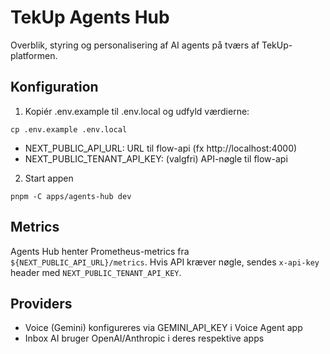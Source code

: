 # TekUp Agents Hub

Overblik, styring og personalisering af AI agents på tværs af TekUp-platformen.

## Konfiguration

1) Kopiér .env.example til .env.local og udfyld værdierne:

```
cp .env.example .env.local
```

- NEXT_PUBLIC_API_URL: URL til flow-api (fx http://localhost:4000)
- NEXT_PUBLIC_TENANT_API_KEY: (valgfri) API-nøgle til flow-api

2) Start appen

```
pnpm -C apps/agents-hub dev
```

## Metrics

Agents Hub henter Prometheus-metrics fra `${NEXT_PUBLIC_API_URL}/metrics`. Hvis API kræver nøgle, sendes `x-api-key` header med `NEXT_PUBLIC_TENANT_API_KEY`.

## Providers

- Voice (Gemini) konfigureres via GEMINI_API_KEY i Voice Agent app
- Inbox AI bruger OpenAI/Anthropic i deres respektive apps
